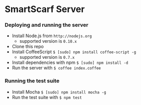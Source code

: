 # SmartScarf Server

### Deploying and running the server
* Install Node.js from `http://nodejs.org`
	- supported version is `0.10.x`
* Clone this repo
* Install CoffeeScript `$ [sudo] npm install coffee-script -g`
	- supported version is `0.7.x`
* Install dependencies with npm `$ [sudo] npm install -d`
* Run the server with `$ coffee index.coffee`

### Running the test suite
* Install Mocha `$ [sudo] npm install mocha -g`
* Run the test suite with `$ npm test`
